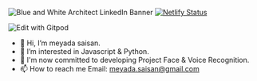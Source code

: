 ![Blue and White Architect LinkedIn Banner](https://user-images.githubusercontent.com/79361511/139535015-37e4b7f6-946a-42c1-bc53-39ddf472a251.gif)
[![Netlify Status](https://api.netlify.com/api/v1/badges/966e2699-dae9-431f-826c-937e8725b955/deploy-status)](https://app.netlify.com/sites/githubfindermeyada/deploys)


![Edit with Gitpod](https://www.codewars.com/users/meliy-meyada/badges/large) 


- 👋 Hi, I’m meyada saisan.
- 👀 I’m interested in Javascript & Python.
- 🌱 I'm now committed to developing Project Face & Voice Recognition.
- 📫 How to reach me Email: meyada.saisan@gmail.com


